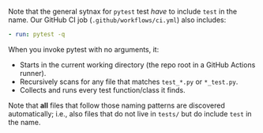 Note that the general sytnax for `pytest` test *have* to include `test` in
the name. Our GitHub CI job (`.github/workflows/ci.yml`) also includes:

```yml
- run: pytest -q
```

When you invoke pytest with no arguments, it:

- Starts in the current working directory (the repo root in a GitHub Actions 
  runner).
- Recursively scans for any file that matches `test_*.py` or `*_test.py`.
- Collects and runs every test function/class it finds.

Note that **all** files that follow those naming patterns are discovered 
automatically; i.e., also files that do not live in `tests/` but do include
`test` in the name.